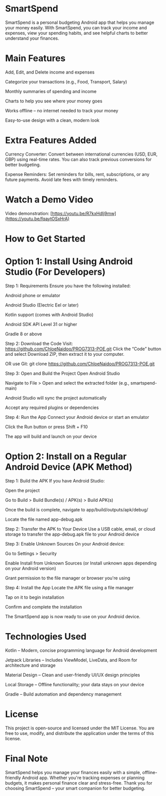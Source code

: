 # SmartSpend
SmartSpend is a personal budgeting Android app that helps you manage your money easily. With SmartSpend, you can track your income and expenses, view your spending habits, and see helpful charts to better understand your finances.

# Main Features
Add, Edit, and Delete income and expenses

Categorize your transactions (e.g., Food, Transport, Salary)

Monthly summaries of spending and income

Charts to help you see where your money goes

Works offline – no internet needed to track your money

Easy-to-use design with a clean, modern look

# Extra Features Added
Currency Converter: Convert between international currencies (USD, EUR, GBP) using real-time rates. You can also track previous conversions for better budgeting.

Expense Reminders: Set reminders for bills, rent, subscriptions, or any future payments. Avoid late fees with timely reminders.

# Watch a Demo Video
Video demonstration: [https://youtu.be/R7kxHdIj9mw](https://youtu.be/fqaytOSxHrA)

# How to Get Started
# Option 1: Install Using Android Studio (For Developers)
Step 1: Requirements
Ensure you have the following installed:

Android phone or emulator

Android Studio (Electric Eel or later)

Kotlin support (comes with Android Studio)

Android SDK API Level 31 or higher

Gradle 8 or above

Step 2: Download the Code
Visit: https://github.com/ChloeNaidoo/PROG7313-POE.git
Click the “Code” button and select Download ZIP, then extract it to your computer.

OR use Git:
git clone https://github.com/ChloeNaidoo/PROG7313-POE.git

Step 3: Open and Build the Project
Open Android Studio

Navigate to File > Open and select the extracted folder (e.g., smartspend-main)

Android Studio will sync the project automatically

Accept any required plugins or dependencies

Step 4: Run the App
Connect your Android device or start an emulator

Click the Run button or press Shift + F10

The app will build and launch on your device

# Option 2: Install on a Regular Android Device (APK Method)
Step 1: Build the APK
If you have Android Studio:

Open the project

Go to Build > Build Bundle(s) / APK(s) > Build APK(s)

Once the build is complete, navigate to app/build/outputs/apk/debug/

Locate the file named app-debug.apk

Step 2: Transfer the APK to Your Device
Use a USB cable, email, or cloud storage to transfer the app-debug.apk file to your Android device

Step 3: Enable Unknown Sources
On your Android device:

Go to Settings > Security

Enable Install from Unknown Sources (or Install unknown apps depending on your Android version)

Grant permission to the file manager or browser you're using

Step 4: Install the App
Locate the APK file using a file manager

Tap on it to begin installation

Confirm and complete the installation

The SmartSpend app is now ready to use on your Android device.

# Technologies Used
Kotlin – Modern, concise programming language for Android development

Jetpack Libraries – Includes ViewModel, LiveData, and Room for architecture and storage

Material Design – Clean and user-friendly UI/UX design principles

Local Storage – Offline functionality; your data stays on your device

Gradle – Build automation and dependency management

# License
This project is open-source and licensed under the MIT License. You are free to use, modify, and distribute the application under the terms of this license.

# Final Note
SmartSpend helps you manage your finances easily with a simple, offline-friendly Android app. Whether you're tracking expenses or planning budgets, it makes personal finance clear and stress-free.
Thank you for choosing SmartSpend – your smart companion for better budgeting.
